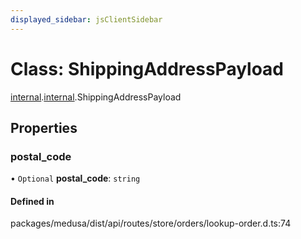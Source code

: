 ```yaml
---
displayed_sidebar: jsClientSidebar
---
```


# Class: ShippingAddressPayload

[internal](../modules/internal-8.md).[internal](../modules/internal-8.internal.md).ShippingAddressPayload

## Properties

### postal\_code

• `Optional` **postal\_code**: `string`

#### Defined in

packages/medusa/dist/api/routes/store/orders/lookup-order.d.ts:74

